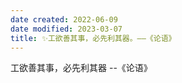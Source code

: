 ```yaml
---
date created: 2022-06-09
date modified: 2023-03-07
title: ✨工欲善其事，必先利其器。——《论语》
---
```


工欲善其事，必先利其器 --《论语》
